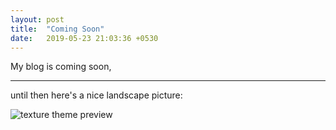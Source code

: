 ```yaml
---
layout: post
title:  "Coming Soon"
date:   2019-05-23 21:03:36 +0530
---
```

My blog is coming soon, 

---

until then here's a nice landscape picture:

![texture theme preview](https://images.unsplash.com/photo-1500322969630-a26ab6eb64cc?ixlib=rb-1.2.1&ixid=eyJhcHBfaWQiOjEyMDd9&w=1000&q=80)

